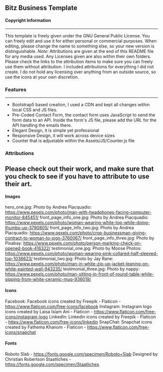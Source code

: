 ## Bitz Business Template

#### Copyright Information
---------------------------------------
This template is freely given under the GNU General Public License. You can freely edit and use it for either personal or commercial purposes. When editing, please change the name to something else, so your new version is distinguishable. *Note*: Attributions are given at the end of this README file for any media used. Any Licenses given are also within their own folders. Please check the links to the attribution items to make sure you can freely use them without attribution. I included attributions for everything I did not create. I do not hold any licensing over anything from an outside source, so use the icons at your own discretion.


### Features
---------------------------------------
- Bootstrap5 based creation, I used a CDN and kept all changes within local CSS and JS files.
- Pre-Coded Contact Form, the contact form uses JavaScript to send the form data to an API. Inside the form's JS file, please add the URL for the API handling the emails there.
- Elegant Design, it is simple yet professional
- Responsive Design, it will work across device sizes
- Counter that is adjustable within the Assets/JS/Counter.js file


### Attributions

Please check out their work, and make sure that you check to see if you have to attribute to use their art.
---------------------------------------

#### Images

hero_one.jpg: Photo by Andrea Piacquadio: https://www.pexels.com/photo/man-with-headphones-facing-computer-monitor-845451/
front_page_info_one.jpg: Photo by Andrea Piacquadio: https://www.pexels.com/photo/woman-wearing-white-top-while-doing-thumbs-up-3790805/
front_page_info_two.jpg: Photo by Andrea Piacquadio: https://www.pexels.com/photo/crop-businessman-giving-contract-to-woman-to-sign-3760067/
front_page_info_three.jpg: Photo by Pixabay: https://www.pexels.com/photo/person-marking-check-on-opened-book-416322/
testimonial_one.jpg: Photo by Moose Photos: https://www.pexels.com/photo/woman-wearing-pink-collared-half-sleeved-top-1036623/
testimonial_two.jpg: Photo by Jay Rane: https://www.pexels.com/photo/man-in-white-zip-up-jacket-leaning-on-white-painted-wall-943235/
testimonial_three.jpg: Photo by nappy: https://www.pexels.com/photo/man-sitting-in-front-of-round-table-while-sipping-from-white-ceramic-mug-936019/



#### Icons

Facebook: Facebook icons created by Freepik - Flaticon - https://www.flaticon.com/free-icons/facebook
Instagram: Instagram logo icons created by Laisa Islam Ani - Flaticon - https://www.flaticon.com/free-icons/instagram-logo
LinkedIn: Linkedin icons created by Freepik - Flaticon - https://www.flaticon.com/free-icons/linkedin
SnapChat: Snapchat icons created by Fathema Khanom - Flaticon - https://www.flaticon.com/free-icons/snapchat


#### Fonts

Roboto Slab - https://fonts.google.com/specimen/Roboto+Slab Designed by Christian Robertson
Staatliches - https://fonts.google.com/specimen/Staatliches